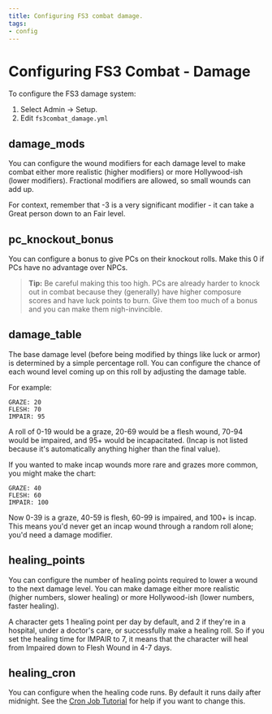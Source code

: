 ```yaml
---
title: Configuring FS3 combat damage.
tags:
- config
---
```

# Configuring FS3 Combat - Damage

To configure the FS3 damage system:

1. Select Admin -> Setup.
2. Edit `fs3combat_damage.yml`

## damage_mods

You can configure the wound modifiers for each damage level to make combat either more realistic (higher modifiers) or more Hollywood-ish (lower modifiers).  Fractional modifiers are allowed, so small wounds can add up.

For context, remember that -3 is a very significant modifier - it can take a Great person down to an Fair level.

## pc_knockout_bonus

You can configure a bonus to give PCs on their knockout rolls.  Make this 0 if PCs have no advantage over NPCs.  

> <i class="fa fa-info-circle"></i> **Tip:** Be careful making this too high.  PCs are already harder to knock out in combat because they (generally) have higher composure scores and have luck points to burn.  Give them too much of a bonus and you can make them nigh-invincible.

## damage_table

The base damage level (before being modified by things like luck or armor) is determined by a simple percentage roll.  You can configure the chance of each wound level coming up on this roll by adjusting the damage table.  

For example:

    GRAZE: 20
    FLESH: 70
    IMPAIR: 95

A roll of 0-19 would be a graze, 20-69 would be a flesh wound, 70-94 would be impaired, and 95+ would be incapacitated.  (Incap is not listed because it's automatically anything higher than the final value).

If you wanted to make incap wounds more rare and grazes more common, you might make the chart:

    GRAZE: 40
    FLESH: 60
    IMPAIR: 100

Now 0-39 is a graze, 40-59 is flesh, 60-99 is impaired, and 100+ is incap.  This means you'd never get an incap wound through a random roll alone; you'd need a damage modifier.

## healing_points

You can configure the number of healing points required to lower a wound to the next damage level.  You can make damage either more realistic (higher numbers, slower healing) or more Hollywood-ish (lower numbers, faster healing).

A character gets 1 healing point per day by default, and 2 if they're in a hospital, under a doctor's care, or successfully make a healing roll.  So if you set the healing time for IMPAIR to 7, it means that the character will heal from Impaired down to Flesh Wound in 4-7 days.

## healing_cron

You can configure when the healing code runs.  By default it runs daily after midnight.  See the [Cron Job Tutorial](http://www.aresmush.com/tutorials/code/cron) for help if you want to change this.
